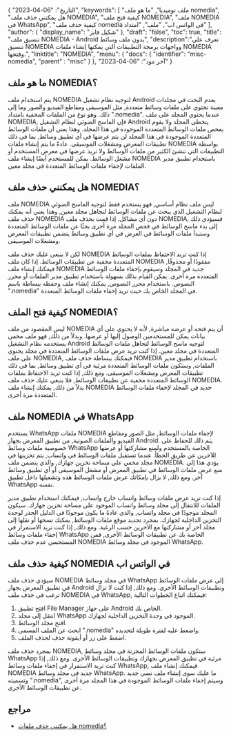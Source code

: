 {
"التاريخ": "06-04-2023",
  "keywords": [
"ملف نوميديا",
"ما هو ملف nomedia",
"هل يمكنني حذف ملف NOMEDIA",
"كيفية فتح ملف NOMEDIA",
"ملف NOMEDIA في WhatsApp",
"كيفية حذف ملف nomedia في الواتس اب",
"ملف",
"امتداد"
],
  "author": {
"display_name": "شكيل فايز"
},
"draft": "false",
"toc": true,
"title": "تنسيق ملف NOMEDIA - Android بدون ملف وسائط",
  "description":"تعرف على تنسيق NOMEDIA وواجهات برمجة التطبيقات التي يمكنها إنشاء ملفات NOMEDIA وفتحها.",
"linktitle": "NOMEDIA",
  "menu": {
    "docs": {
      "identifier": "misc-nomedia",
"parent" : "misc"
}
},
"آخر مود": "06-04-2023"
}

## ما هو ملف NOMEDIA؟

يتم استخدام ملف NOMEDIA لتوجيه نظام تشغيل Android بعدم البحث في مجلدات معينة تحتوي على ملفات وسائط متعددة, مثل الموسيقى ومقاطع الفيديو والصور وما إلى ذلك. وهو نوع من الملفات المخفية بامتداد ".nomedia". عندما يحتوي المجلد على ملف NOMEDIA, فإن الماسح الضوئي لنظام التشغيل Android يتخطى المجلد ولا يقوم بفحص ملفات الوسائط المتعددة الموجودة في هذا المجلد. وهذا يعني أن ملفات الوسائط المتعددة الموجودة في هذا المجلد لن يتم عرضها في أي تطبيق وسائط, بما في ذلك تطبيقات المعرض ومشغلات الموسيقى. عادةً ما يتم إنشاء ملفات NOMEDIA بواسطة التطبيقات التي تنشئ الكثير من ملفات الوسائط ولا تريد عرضها في معرض المستخدم أو مشغل الوسائط. يمكن للمستخدم أيضًا إنشاء ملف NOMEDIA باستخدام تطبيق مدير الملفات لإخفاء ملفات الوسائط المتعددة في مجلد معين.

## هل يمكنني حذف ملف NOMEDIA؟

ملف NOMEDIA ليس ملف نظام أساسي, فهو يستخدم فقط لتوجيه الماسح الضوئي لنظام التشغيل الذي يبحث عن ملفات الوسائط لتجاهل مجلد معين, وهذا يعني أنه يمكنك حذف ملف NOMEDIA دون أي مشاكل. إذا قمت بحذف ملف NOMEDIA, فسيؤدي ذلك إلى بدء ماسح الوسائط في فحص المجلد مرة أخرى بحثًا عن ملفات الوسائط المتعددة وستبدأ ملفات الوسائط في العرض في أي تطبيق وسائط يتضمن تطبيقات المعرض ومشغلات الموسيقى.

لكن لا ينبغي عليك حذف ملف NOMEDIA إذا كنت تريد الاحتفاظ بملفات الوسائط المتعددة مخفية عن تطبيقات الوسائط. إذا كان ملف NOMEDIA مفقودًا أو محذوفًا, فيمكنك إنشاء ملف NOMEDIA جديد في المجلد وسيقوم بإخفاء ملفات الوسائط المتعددة مرة أخرى. يمكن القيام بذلك بسهولة باستخدام تطبيق مدير الملفات أو محرر النصوص. باستخدام محرر النصوص, يمكنك إنشاء ملف وحفظه ببساطة باسم ".nomedia" في المجلد الخاص بك حيث تريد إخفاء ملفات الوسائط المتعددة.

## كيفية فتح الملف NOMEDIA؟

ليس المقصود من ملف NOMEDIA أن يتم فتحه أو عرضه مباشرة, لأنه لا يحتوي على أي بيانات يمكن للمستخدمين الوصول إليها أو عرضها. وبدلاً من ذلك, فهو ملف مخفي يستخدمه نظام التشغيل Android لتوجيه ماسح الوسائط لتجاهل ملفات الوسائط المتعددة في مجلد معين. إذا كنت تريد عرض ملفات الوسائط المتعددة في مجلد يحتوي على ملف NOMEDIA, فيمكنك ببساطة حذف ملف NOMEDIA باستخدام تطبيق مدير الملفات, وستكون ملفات الوسائط المتعددة مرئية في أي تطبيق وسائط, بما في ذلك تطبيقات المعرض ومشغلات الموسيقى. ومع ذلك, إذا كنت تريد الاحتفاظ بملفات الوسائط المتعددة مخفية عن تطبيقات الوسائط, فلا ينبغي عليك حذف ملف NOMEDIA. بدلاً من ذلك, يمكنك إنشاء ملف NOMEDIA جديد في المجلد لإخفاء ملفات الوسائط المتعددة مرة أخرى.

## ملف NOMEDIA في WhatsApp

يستخدم WhatsApp ملفات NOMEDIA لإخفاء ملفات الوسائط, مثل الصور ومقاطع الفيديو والملفات الصوتية, من تطبيق المعرض بجهاز Android. يتم ذلك للحفاظ على خصوصية ملفات وسائط WhatsApp الخاصة بالمستخدم ولمنع مشاركتها أو عرضها للآخرين عن طريق الخطأ. عندما تستقبل ملفات الوسائط في واتساب, يتم تخزينها في مجلد مخفي على مساحة تخزين جهازك, والذي يتضمن ملف NOMEDIA. يؤدي هذا إلى منع عرض ملفات الوسائط في تطبيق المعرض أو مشغل الموسيقى أو أي تطبيق وسائط آخر. ومع ذلك, لا يزال بإمكانك عرض ملفات الوسائط هذه وتشغيلها داخل تطبيق WhatsApp نفسه.

إذا كنت تريد عرض ملفات وسائط واتساب خارج واتساب, فيمكنك استخدام تطبيق مدير الملفات للانتقال إلى مجلد وسائط واتساب الموجود على مساحة تخزين جهازك. سيكون المجلد موجودًا في مجلد واتساب, والذي عادةً ما يكون موجودًا في الدليل الجذر لوحدة التخزين الداخلية لجهازك. بمجرد تحديد موقع ملفات الوسائط, يمكنك نسخها أو نقلها إلى مجلد آخر أو مشاركتها مع الآخرين حسب الرغبة. ومع ذلك, إذا كنت تريد الاستمرار في إخفاء ملفات وسائط WhatsApp الخاصة بك عن تطبيقات الوسائط الأخرى, فمن المستحسن عدم حذف ملف NOMEDIA الموجود في مجلد وسائط WhatsApp.

## كيفية حذف ملف NOMEDIA في الواتس اب

سيؤدي حذف ملف NOMEDIA في مجلد وسائط WhatsApp إلى عرض ملفات الوسائط في تطبيق المعرض بجهاز Android وتطبيقات الوسائط الأخرى. ومع ذلك, إذا كنت لا تزال ترغب في حذف ملف NOMEDIA في WhatsApp, فيمكنك اتباع الخطوات التالية:

1. افتح تطبيق File Manager على جهاز Android الخاص بك.
2. انتقل إلى مجلد WhatsApp الموجود في وحدة التخزين الداخلية لجهازك.
3. افتح مجلد الوسائط.
4. ابحث عن الملف المسمى ".nomedia" واضغط عليه لفترة طويلة لتحديده.
5. اضغط على زر أو أيقونة حذف لحذف الملف.

بمجرد حذف ملف NOMEDIA, ستكون ملفات الوسائط المخزنة في مجلد وسائط WhatsApp مرئية في تطبيق المعرض بجهازك وتطبيقات الوسائط الأخرى. ومع ذلك, إذا كنت تريد الاستمرار في إخفاء ملفات وسائط WhatsApp, فيمكنك إنشاء ملف NOMEDIA جديد في مجلد وسائط WhatsApp. ما عليك سوى إنشاء ملف نصي جديد وتسميته ".nomedia", وسيتم إخفاء ملفات الوسائط الموجودة في هذا المجلد مرة أخرى عن تطبيقات الوسائط الأخرى.

## مراجع
* [هل يمكنني حذف ملفات nomedia؟](https://www.quora.com/Can-I-delete-nomedia-files)

